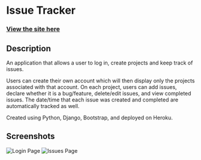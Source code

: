 # Issue Tracker

### [View the site here](https://davys-issue-tracker.herokuapp.com/) 

## Description
An application that allows a user to log in, create projects and keep track of issues.

Users can create their own account which will then display only the projects associated with that account. On each project, users can add issues, declare whether it is a bug/feature, delete/edit issues, and view completed issues.
The date/time that each issue was created and completed are automatically tracked as well.

Created using Python, Django, Bootstrap, and deployed on Heroku.
## Screenshots
![Login Page](https://imgur.com/cTSXjs4.jpg)
![Issues Page](https://imgur.com/MEOu7xQ.jpg)